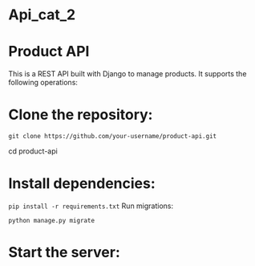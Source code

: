 # Api_cat_2
# Product API

This is a REST API built with Django to manage products. It supports the following operations:

# Clone the repository:
`git clone https://github.com/your-username/product-api.git`

cd product-api

# Install dependencies:


`pip install -r requirements.txt`
Run migrations:


`python manage.py migrate`
# Start the server:


